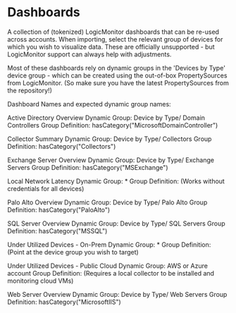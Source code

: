 # Dashboards

A collection of (tokenized) LogicMonitor dashboards that can be re-used across accounts. When importing, select the relevant group of devices for which you wish to visualize data. These are officially unsupported - but LogicMonitor support can always help with adjustments. 

Most of these dashboards rely on dynamic groups in the 'Devices by Type' device group - which can be created using the out-of-box PropertySources from LogicMonitor. (So make sure you have the latest PropertySources from the repository!)

Dashboard Names and expected dynamic group names:

Active Directory Overview
        Dynamic Group:      Device by Type/ Domain Controllers
        Group Definition:      hasCategory("MicrosoftDomainController")
        
Collector Summary
        Dynamic Group:      Device by Type/ Collectors
        Group Definition:      hasCategory("Collectors")

Exchange Server Overview
        Dynamic Group:      Device by Type/ Exchange Servers
        Group Definition:      hasCategory("MSExchange")

Local Network Latency
        Dynamic Group:      *
        Group Definition:      (Works without credentials for all devices)

Palo Alto Overview
        Dynamic Group:      Device by Type/ Palo Alto
        Group Definition:      hasCategory("PaloAlto")

SQL Server Overview
        Dynamic Group:      Device by Type/ SQL Servers
        Group Definition:      hasCategory("MSSQL")

Under Utilized Devices - On-Prem
        Dynamic Group:      *
        Group Definition:      (Point at the device group you wish to target)

Under Utilized Devices - Public Cloud
        Dynamic Group:      AWS or Azure account
        Group Definition:      (Requires a local collector to be installed and monitoring cloud VMs)

Web Server Overview
        Dynamic Group:      Device by Type/ Web Servers
        Group Definition:      hasCategory("MicrosoftIIS")
